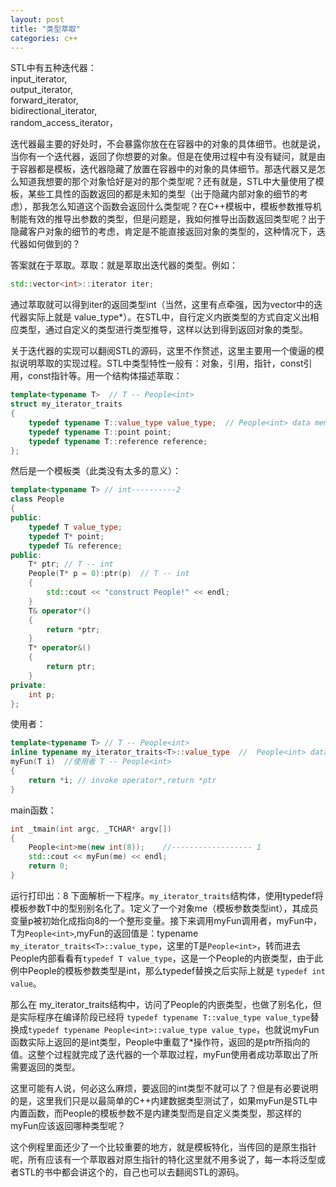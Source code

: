 ```yaml
---
layout: post
title: "类型萃取"
categories: c++
---
```


STL中有五种迭代器：  
input_iterator,  
output_iterator,  
forward_iterator,  
bidirectional_iterator,  
random_access_iterator，
  
迭代器最主要的好处时，不会暴露你放在在容器中的对象的具体细节。也就是说，当你有一个迭代器，返回了你想要的对象。但是在使用过程中有没有疑问，就是由于容器都是模板，迭代器隐藏了放置在容器中的对象的具体细节。那迭代器又是怎么知道我想要的那个对象恰好是对的那个类型呢？还有就是，STL中大量使用了模板，某些工具性的函数返回的都是未知的类型（出于隐藏内部对象的细节的考虑），那我怎么知道这个函数会返回什么类型呢？在C++模板中，模板参数推导机制能有效的推导出参数的类型，但是问题是，我如何推导出函数返回类型呢？出于隐藏客户对象的细节的考虑，肯定是不能直接返回对象的类型的，这种情况下，迭代器如何做到的？  

答案就在于萃取。萃取：就是萃取出迭代器的类型。例如：  

``` c++
std::vector<int>::iterator iter;
```

通过萃取就可以得到iter的返回类型int（当然，这里有点牵强，因为vector中的迭代器实际上就是 value_type*）。在STL中，自行定义内嵌类型的方式自定义出相应类型，通过自定义的类型进行类型推导，这样以达到得到返回对象的类型。  

关于迭代器的实现可以翻阅STL的源码，这里不作赘述，这里主要用一个傻逼的模拟说明萃取的实现过程。STL中类型特性一般有：对象，引用，指针，const引用，const指针等。用一个结构体描述萃取：  

``` c++
template<typename T>  // T -- People<int>  
struct my_iterator_traits  
{  
    typedef typename T::value_type value_type;  // People<int> data member value_type  
    typedef typename T::point point;  
    typedef typename T::reference reference;  
};  
``` 

然后是一个模板类（此类没有太多的意义）：  

``` c++
template<typename T> // int----------2  
class People  
{  
public:  
    typedef T value_type;  
    typedef T* point;  
    typedef T& reference;  
public:  
    T* ptr; // T -- int  
    People(T* p = 0):ptr(p)  // T -- int  
    {  
        std::cout << "construct People!" << endl;  
    }  
    T& operator*()  
    {  
        return *ptr;  
    }  
    T* operator&()  
    {  
        return ptr;  
    }  
private:  
    int p;  
};  
```

使用者：  

``` c++
template<typename T> // T -- People<int>  
inline typename my_iterator_traits<T>::value_type  //  People<int> data member  
myFun(T i)  //使用者 T -- People<int>  
{  
    return *i; // invoke operator*,return *ptr  
}
```
  
main函数：  

``` c++
int _tmain(int argc, _TCHAR* argv[])  
{  
    People<int>me(new int(8));    //------------------ 1  
    std::cout << myFun(me) << endl;  
    return 0;  
}  
```

运行打印出：8
下面解析一下程序。```my_iterator_traits```结构体，使用typedef将模板参数T中的型别别名化了。1定义了一个对象me（模板参数类型int），其成员变量p被初始化成指向8的一个整形变量。接下来调用myFun调用者，myFun中，T为```People<int>```,myFun的返回值是：typename ```my_iterator_traits<T>::value_type```，这里的T是```People<int>```，转而进去People内部看看有```typedef T value_type```，这是一个People的内嵌类型，由于此例中People的模板参数类型是int，那么typedef替换之后实际上就是 ```typedef int value```。  

那么在 my_iterator_traits结构中，访问了People的内嵌类型，也做了别名化，但是实际程序在编译阶段已经将 ```typedef typename T::value_type value_type```替换成```typedef typename People<int>::value_type value_type```，也就说myFun函数实际上返回的是int类型，People<int>中重载了*操作符，返回的是ptr所指向的值。这整个过程就完成了迭代器的一个萃取过程，myFun使用者成功萃取出了所需要返回的类型。  

这里可能有人说，何必这么麻烦，要返回的int类型不就可以了？但是有必要说明的是，这里我们只是以最简单的C++内建数据类型测试了，如果myFun是STL中内置函数，而People的模板参数不是内建类型而是自定义类类型，那这样的myFun应该返回哪种类型呢？  

这个例程里面还少了一个比较重要的地方，就是模板特化，当传回的是原生指针呢，所有应该有一个萃取器对原生指针的特化这里就不用多说了，每一本将泛型或者STL的书中都会讲这个的，自己也可以去翻阅STL的源码。